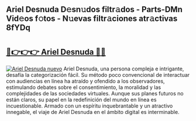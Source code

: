 ## Ariel Desnuda D𝚎sn𝚞dos filtr𝚊dos - Parts-DMn Vid𝚎os f𝚘tos - N𝚞evas filtr𝚊ciones atr𝚊ctivas 8fYDq

# <h2><a href="http://mbduw2a.tromn.icu/?c=Ariel+Desnuda">🔗👉👉👉 Ariel Desnuda 🔗🔗</a></h2>

[![Ariel Desnuda nuevo](https://i.imgur.com/pEAQMta.gif)](http://mbduw2a.tromn.icu/?c=Ariel+Desnuda)
Ariel Desnuda, una persona compleja e intrigante, desafía la categorización fácil. Su método poco convencional de interactuar con audiencias en línea ha atraído y ofendido a los observadores, estimulando debates sobre el consentimiento, la moralidad y las complejidades de las sociedades virtuales. Aunque sus planes futuros no están claros, su papel en la redefinición del mundo en línea es incuestionable. Armado con un espíritu inquebrantable y un atractivo innegable, el viaje de Ariel Desnuda en el ámbito digital es interminable.
